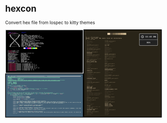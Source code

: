 # hexcon
Convert hex file from lospec to kitty themes

<img src="https://github.com/AmosNimos/hexcon/blob/main/Theme_neofetch.png" alt="preview">
